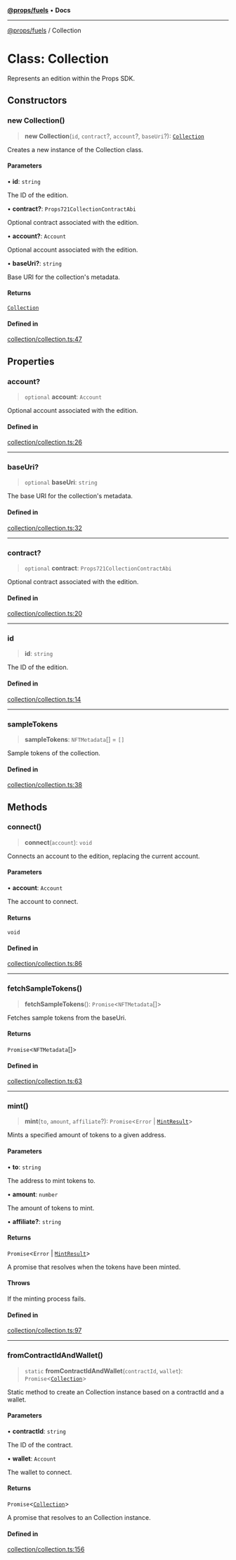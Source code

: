 [**@props/fuels**](../README.md) • **Docs**

***

[@props/fuels](../README.md) / Collection

# Class: Collection

Represents an edition within the Props SDK.

## Constructors

### new Collection()

> **new Collection**(`id`, `contract`?, `account`?, `baseUri`?): [`Collection`](Collection.md)

Creates a new instance of the Collection class.

#### Parameters

• **id**: `string`

The ID of the edition.

• **contract?**: `Props721CollectionContractAbi`

Optional contract associated with the edition.

• **account?**: `Account`

Optional account associated with the edition.

• **baseUri?**: `string`

Base URI for the collection's metadata.

#### Returns

[`Collection`](Collection.md)

#### Defined in

[collection/collection.ts:47](https://github.com/Props-Labs/octane/blob/dc41ebab04c3883347eca767c4166cea04688b60/packages/props-fuels/src/collection/collection.ts#L47)

## Properties

### account?

> `optional` **account**: `Account`

Optional account associated with the edition.

#### Defined in

[collection/collection.ts:26](https://github.com/Props-Labs/octane/blob/dc41ebab04c3883347eca767c4166cea04688b60/packages/props-fuels/src/collection/collection.ts#L26)

***

### baseUri?

> `optional` **baseUri**: `string`

The base URI for the collection's metadata.

#### Defined in

[collection/collection.ts:32](https://github.com/Props-Labs/octane/blob/dc41ebab04c3883347eca767c4166cea04688b60/packages/props-fuels/src/collection/collection.ts#L32)

***

### contract?

> `optional` **contract**: `Props721CollectionContractAbi`

Optional contract associated with the edition.

#### Defined in

[collection/collection.ts:20](https://github.com/Props-Labs/octane/blob/dc41ebab04c3883347eca767c4166cea04688b60/packages/props-fuels/src/collection/collection.ts#L20)

***

### id

> **id**: `string`

The ID of the edition.

#### Defined in

[collection/collection.ts:14](https://github.com/Props-Labs/octane/blob/dc41ebab04c3883347eca767c4166cea04688b60/packages/props-fuels/src/collection/collection.ts#L14)

***

### sampleTokens

> **sampleTokens**: `NFTMetadata`[] = `[]`

Sample tokens of the collection.

#### Defined in

[collection/collection.ts:38](https://github.com/Props-Labs/octane/blob/dc41ebab04c3883347eca767c4166cea04688b60/packages/props-fuels/src/collection/collection.ts#L38)

## Methods

### connect()

> **connect**(`account`): `void`

Connects an account to the edition, replacing the current account.

#### Parameters

• **account**: `Account`

The account to connect.

#### Returns

`void`

#### Defined in

[collection/collection.ts:86](https://github.com/Props-Labs/octane/blob/dc41ebab04c3883347eca767c4166cea04688b60/packages/props-fuels/src/collection/collection.ts#L86)

***

### fetchSampleTokens()

> **fetchSampleTokens**(): `Promise`\<`NFTMetadata`[]\>

Fetches sample tokens from the baseUri.

#### Returns

`Promise`\<`NFTMetadata`[]\>

#### Defined in

[collection/collection.ts:63](https://github.com/Props-Labs/octane/blob/dc41ebab04c3883347eca767c4166cea04688b60/packages/props-fuels/src/collection/collection.ts#L63)

***

### mint()

> **mint**(`to`, `amount`, `affiliate`?): `Promise`\<`Error` \| [`MintResult`](../type-aliases/MintResult.md)\>

Mints a specified amount of tokens to a given address.

#### Parameters

• **to**: `string`

The address to mint tokens to.

• **amount**: `number`

The amount of tokens to mint.

• **affiliate?**: `string`

#### Returns

`Promise`\<`Error` \| [`MintResult`](../type-aliases/MintResult.md)\>

A promise that resolves when the tokens have been minted.

#### Throws

If the minting process fails.

#### Defined in

[collection/collection.ts:97](https://github.com/Props-Labs/octane/blob/dc41ebab04c3883347eca767c4166cea04688b60/packages/props-fuels/src/collection/collection.ts#L97)

***

### fromContractIdAndWallet()

> `static` **fromContractIdAndWallet**(`contractId`, `wallet`): `Promise`\<[`Collection`](Collection.md)\>

Static method to create an Collection instance based on a contractId and a wallet.

#### Parameters

• **contractId**: `string`

The ID of the contract.

• **wallet**: `Account`

The wallet to connect.

#### Returns

`Promise`\<[`Collection`](Collection.md)\>

A promise that resolves to an Collection instance.

#### Defined in

[collection/collection.ts:156](https://github.com/Props-Labs/octane/blob/dc41ebab04c3883347eca767c4166cea04688b60/packages/props-fuels/src/collection/collection.ts#L156)
